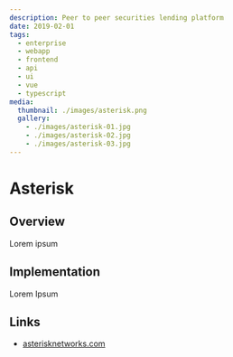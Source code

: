 ```yaml
---
description: Peer to peer securities lending platform
date: 2019-02-01
tags:
  - enterprise
  - webapp
  - frontend
  - api
  - ui
  - vue
  - typescript
media:
  thumbnail: ./images/asterisk.png
  gallery:
    - ./images/asterisk-01.jpg
    - ./images/asterisk-02.jpg
    - ./images/asterisk-03.jpg
---
```


# Asterisk

## Overview

Lorem ipsum

## Implementation

Lorem Ipsum

## Links

- [asterisknetworks.com](https://asterisknetworks.com)

